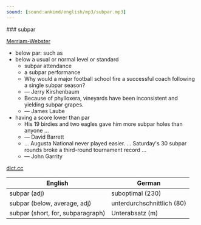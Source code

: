 ```yaml
---
sound: [sound:ankimd/english/mp3/subpar.mp3]
---
```


\### subpar

[Merriam-Webster](https://www.merriam-webster.com/dictionary/subpar)

- below par: such as
- below a usual or normal level or standard
    - subpar attendance
    - a subpar performance
    - Why would a major football school fire a successful coach following a single subpar season?
    - — Jerry Kirshenbaum
    - Because of phylloxera, vineyards have been inconsistent and yielding subpar grapes.
    - — James Laube
- having a score lower than par
    - His 19 birdies and two eagles gave him more subpar holes than anyone …
    - — David Barrett
    - … Augusta National never played easier. … Saturday's 30 subpar rounds broke a third-round tournament record …
    - — John Garrity

[dict.cc](https://www.dict.cc/subpar)

| English        | German       |
| -------------- | ------------ |
| subpar (adj) | suboptimal (230) |
| subpar (below, average, adj) | unterdurchschnittlich (80) |
| subpar (short, for, subparagraph) | Unterabsatz <UA> (m) |
